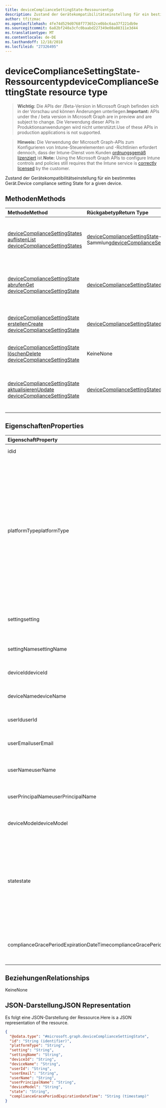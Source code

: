 ```yaml
---
title: deviceComplianceSettingState-Ressourcentyp
description: Zustand der Gerätekompatibilitätseinstellung für ein bestimmtes Gerät.
author: tfitzmac
ms.openlocfilehash: 4fe74d529d0768f773652ce0bbc6aa37f221db9e
ms.sourcegitcommit: 6a82bf240a3cfc0baabd227349e08a08311e3d44
ms.translationtype: MT
ms.contentlocale: de-DE
ms.lasthandoff: 12/18/2018
ms.locfileid: "27326495"
---
```

# <a name="devicecompliancesettingstate-resource-type"></a><span data-ttu-id="62992-103">deviceComplianceSettingState-Ressourcentyp</span><span class="sxs-lookup"><span data-stu-id="62992-103">deviceComplianceSettingState resource type</span></span>

> <span data-ttu-id="62992-104">**Wichtig:** Die APIs der /Beta-Version in Microsoft Graph befinden sich in der Vorschau und können Änderungen unterliegen.</span><span class="sxs-lookup"><span data-stu-id="62992-104">**Important:** APIs under the / beta version in Microsoft Graph are in preview and are subject to change.</span></span> <span data-ttu-id="62992-105">Die Verwendung dieser APIs in Produktionsanwendungen wird nicht unterstützt.</span><span class="sxs-lookup"><span data-stu-id="62992-105">Use of these APIs in production applications is not supported.</span></span>

> <span data-ttu-id="62992-106">**Hinweis:** Die Verwendung der Microsoft Graph-APIs zum Konfigurieren von Intune-Steuerelementen und -Richtlinien erfordert dennoch, dass der Intune-Dienst vom Kunden [ordnungsgemäß lizenziert](https://go.microsoft.com/fwlink/?linkid=839381) ist.</span><span class="sxs-lookup"><span data-stu-id="62992-106">**Note:** Using the Microsoft Graph APIs to configure Intune controls and policies still requires that the Intune service is [correctly licensed](https://go.microsoft.com/fwlink/?linkid=839381) by the customer.</span></span>

<span data-ttu-id="62992-107">Zustand der Gerätekompatibilitätseinstellung für ein bestimmtes Gerät.</span><span class="sxs-lookup"><span data-stu-id="62992-107">Device compliance setting State for a given device.</span></span>
## <a name="methods"></a><span data-ttu-id="62992-108">Methoden</span><span class="sxs-lookup"><span data-stu-id="62992-108">Methods</span></span>
|<span data-ttu-id="62992-109">Methode</span><span class="sxs-lookup"><span data-stu-id="62992-109">Method</span></span>|<span data-ttu-id="62992-110">Rückgabetyp</span><span class="sxs-lookup"><span data-stu-id="62992-110">Return Type</span></span>|<span data-ttu-id="62992-111">Beschreibung</span><span class="sxs-lookup"><span data-stu-id="62992-111">Description</span></span>|
|:---|:---|:---|
|[<span data-ttu-id="62992-112">deviceComplianceSettingStates auflisten</span><span class="sxs-lookup"><span data-stu-id="62992-112">List deviceComplianceSettingStates</span></span>](../api/intune-deviceconfig-devicecompliancesettingstate-list.md)|<span data-ttu-id="62992-113">[deviceComplianceSettingState](../resources/intune-deviceconfig-devicecompliancesettingstate.md)-Sammlung</span><span class="sxs-lookup"><span data-stu-id="62992-113">[deviceComplianceSettingState](../resources/intune-deviceconfig-devicecompliancesettingstate.md) collection</span></span>|<span data-ttu-id="62992-114">Auflisten der Eigenschaften und Beziehungen der [deviceComplianceSettingState](../resources/intune-deviceconfig-devicecompliancesettingstate.md)-Objekte.</span><span class="sxs-lookup"><span data-stu-id="62992-114">List properties and relationships of the [deviceComplianceSettingState](../resources/intune-deviceconfig-devicecompliancesettingstate.md) objects.</span></span>|
|[<span data-ttu-id="62992-115">deviceComplianceSettingState abrufen</span><span class="sxs-lookup"><span data-stu-id="62992-115">Get deviceComplianceSettingState</span></span>](../api/intune-deviceconfig-devicecompliancesettingstate-get.md)|[<span data-ttu-id="62992-116">deviceComplianceSettingState</span><span class="sxs-lookup"><span data-stu-id="62992-116">deviceComplianceSettingState</span></span>](../resources/intune-deviceconfig-devicecompliancesettingstate.md)|<span data-ttu-id="62992-117">Lesen von Eigenschaften und Beziehungen des [deviceComplianceSettingState](../resources/intune-deviceconfig-devicecompliancesettingstate.md)-Objekts.</span><span class="sxs-lookup"><span data-stu-id="62992-117">Read properties and relationships of the [deviceComplianceSettingState](../resources/intune-deviceconfig-devicecompliancesettingstate.md) object.</span></span>|
|[<span data-ttu-id="62992-118">deviceComplianceSettingState erstellen</span><span class="sxs-lookup"><span data-stu-id="62992-118">Create deviceComplianceSettingState</span></span>](../api/intune-deviceconfig-devicecompliancesettingstate-create.md)|[<span data-ttu-id="62992-119">deviceComplianceSettingState</span><span class="sxs-lookup"><span data-stu-id="62992-119">deviceComplianceSettingState</span></span>](../resources/intune-deviceconfig-devicecompliancesettingstate.md)|<span data-ttu-id="62992-120">Erstellen eines neuen [deviceComplianceSettingState](../resources/intune-deviceconfig-devicecompliancesettingstate.md)-Objekts.</span><span class="sxs-lookup"><span data-stu-id="62992-120">Create a new [deviceComplianceSettingState](../resources/intune-deviceconfig-devicecompliancesettingstate.md) object.</span></span>|
|[<span data-ttu-id="62992-121">deviceComplianceSettingState löschen</span><span class="sxs-lookup"><span data-stu-id="62992-121">Delete deviceComplianceSettingState</span></span>](../api/intune-deviceconfig-devicecompliancesettingstate-delete.md)|<span data-ttu-id="62992-122">Keine</span><span class="sxs-lookup"><span data-stu-id="62992-122">None</span></span>|<span data-ttu-id="62992-123">Löscht ein [deviceComplianceSettingState](../resources/intune-deviceconfig-devicecompliancesettingstate.md)-Objekt.</span><span class="sxs-lookup"><span data-stu-id="62992-123">Deletes a [deviceComplianceSettingState](../resources/intune-deviceconfig-devicecompliancesettingstate.md).</span></span>|
|[<span data-ttu-id="62992-124">deviceComplianceSettingState aktualisieren</span><span class="sxs-lookup"><span data-stu-id="62992-124">Update deviceComplianceSettingState</span></span>](../api/intune-deviceconfig-devicecompliancesettingstate-update.md)|[<span data-ttu-id="62992-125">deviceComplianceSettingState</span><span class="sxs-lookup"><span data-stu-id="62992-125">deviceComplianceSettingState</span></span>](../resources/intune-deviceconfig-devicecompliancesettingstate.md)|<span data-ttu-id="62992-126">Aktualisieren der Eigenschaften eines [deviceComplianceSettingState](../resources/intune-deviceconfig-devicecompliancesettingstate.md)-Objekts.</span><span class="sxs-lookup"><span data-stu-id="62992-126">Update the properties of a [deviceComplianceSettingState](../resources/intune-deviceconfig-devicecompliancesettingstate.md) object.</span></span>|

## <a name="properties"></a><span data-ttu-id="62992-127">Eigenschaften</span><span class="sxs-lookup"><span data-stu-id="62992-127">Properties</span></span>
|<span data-ttu-id="62992-128">Eigenschaft</span><span class="sxs-lookup"><span data-stu-id="62992-128">Property</span></span>|<span data-ttu-id="62992-129">Typ</span><span class="sxs-lookup"><span data-stu-id="62992-129">Type</span></span>|<span data-ttu-id="62992-130">Beschreibung</span><span class="sxs-lookup"><span data-stu-id="62992-130">Description</span></span>|
|:---|:---|:---|
|<span data-ttu-id="62992-131">id</span><span class="sxs-lookup"><span data-stu-id="62992-131">id</span></span>|<span data-ttu-id="62992-132">String</span><span class="sxs-lookup"><span data-stu-id="62992-132">String</span></span>|<span data-ttu-id="62992-133">Schlüssel der Entität</span><span class="sxs-lookup"><span data-stu-id="62992-133">Key of the entity</span></span>|
|<span data-ttu-id="62992-134">platformType</span><span class="sxs-lookup"><span data-stu-id="62992-134">platformType</span></span>|[<span data-ttu-id="62992-135">deviceType</span><span class="sxs-lookup"><span data-stu-id="62992-135">deviceType</span></span>](../resources/intune-shared-devicetype.md)|<span data-ttu-id="62992-136">Gerätetyp-Plattform.</span><span class="sxs-lookup"><span data-stu-id="62992-136">Device platform type.</span></span> <span data-ttu-id="62992-137">Mögliche Werte sind: `desktop`, `windowsRT`, `winMO6`, `nokia`, `windowsPhone`, `mac`, `winCE`, `winEmbedded`, `iPhone`, `iPad`, `iPod`, `android`, `iSocConsumer`, `unix`, `macMDM`, `holoLens`, `surfaceHub`, `androidForWork`, `androidEnterprise` , `blackberry`, `palm`, `unknown`.</span><span class="sxs-lookup"><span data-stu-id="62992-137">Possible values are: `desktop`, `windowsRT`, `winMO6`, `nokia`, `windowsPhone`, `mac`, `winCE`, `winEmbedded`, `iPhone`, `iPad`, `iPod`, `android`, `iSocConsumer`, `unix`, `macMDM`, `holoLens`, `surfaceHub`, `androidForWork`, `androidEnterprise`, `blackberry`, `palm`, `unknown`.</span></span>|
|<span data-ttu-id="62992-138">setting</span><span class="sxs-lookup"><span data-stu-id="62992-138">setting</span></span>|<span data-ttu-id="62992-139">String</span><span class="sxs-lookup"><span data-stu-id="62992-139">String</span></span>|<span data-ttu-id="62992-140">Klassenname und Eigenschaftenname der Einstellung</span><span class="sxs-lookup"><span data-stu-id="62992-140">The setting class name and property name.</span></span>|
|<span data-ttu-id="62992-141">settingName</span><span class="sxs-lookup"><span data-stu-id="62992-141">settingName</span></span>|<span data-ttu-id="62992-142">String</span><span class="sxs-lookup"><span data-stu-id="62992-142">String</span></span>|<span data-ttu-id="62992-143">Gemeldeter Einstellungsname</span><span class="sxs-lookup"><span data-stu-id="62992-143">The Setting Name that is being reported</span></span>|
|<span data-ttu-id="62992-144">deviceId</span><span class="sxs-lookup"><span data-stu-id="62992-144">deviceId</span></span>|<span data-ttu-id="62992-145">String</span><span class="sxs-lookup"><span data-stu-id="62992-145">String</span></span>|<span data-ttu-id="62992-146">Gemeldete Geräte-ID</span><span class="sxs-lookup"><span data-stu-id="62992-146">The Device Id that is being reported</span></span>|
|<span data-ttu-id="62992-147">deviceName</span><span class="sxs-lookup"><span data-stu-id="62992-147">deviceName</span></span>|<span data-ttu-id="62992-148">String</span><span class="sxs-lookup"><span data-stu-id="62992-148">String</span></span>|<span data-ttu-id="62992-149">Gemeldeter Gerätename</span><span class="sxs-lookup"><span data-stu-id="62992-149">The Device Name that is being reported</span></span>|
|<span data-ttu-id="62992-150">userId</span><span class="sxs-lookup"><span data-stu-id="62992-150">userId</span></span>|<span data-ttu-id="62992-151">String</span><span class="sxs-lookup"><span data-stu-id="62992-151">String</span></span>|<span data-ttu-id="62992-152">Gemeldete Benutzer-ID</span><span class="sxs-lookup"><span data-stu-id="62992-152">The user Id that is being reported</span></span>|
|<span data-ttu-id="62992-153">userEmail</span><span class="sxs-lookup"><span data-stu-id="62992-153">userEmail</span></span>|<span data-ttu-id="62992-154">String</span><span class="sxs-lookup"><span data-stu-id="62992-154">String</span></span>|<span data-ttu-id="62992-155">Gemeldete Benutzer-E-Mail-Adresse</span><span class="sxs-lookup"><span data-stu-id="62992-155">The User email address that is being reported</span></span>|
|<span data-ttu-id="62992-156">userName</span><span class="sxs-lookup"><span data-stu-id="62992-156">userName</span></span>|<span data-ttu-id="62992-157">String</span><span class="sxs-lookup"><span data-stu-id="62992-157">String</span></span>|<span data-ttu-id="62992-158">Gemeldeter Benutzername</span><span class="sxs-lookup"><span data-stu-id="62992-158">The User Name that is being reported</span></span>|
|<span data-ttu-id="62992-159">userPrincipalName</span><span class="sxs-lookup"><span data-stu-id="62992-159">userPrincipalName</span></span>|<span data-ttu-id="62992-160">String</span><span class="sxs-lookup"><span data-stu-id="62992-160">String</span></span>|<span data-ttu-id="62992-161">Gemeldeter Benutzerprinzipalname</span><span class="sxs-lookup"><span data-stu-id="62992-161">The User PrincipalName that is being reported</span></span>|
|<span data-ttu-id="62992-162">deviceModel</span><span class="sxs-lookup"><span data-stu-id="62992-162">deviceModel</span></span>|<span data-ttu-id="62992-163">String</span><span class="sxs-lookup"><span data-stu-id="62992-163">String</span></span>|<span data-ttu-id="62992-164">Gemeldetes Gerätemodell</span><span class="sxs-lookup"><span data-stu-id="62992-164">The device model that is being reported</span></span>|
|<span data-ttu-id="62992-165">state</span><span class="sxs-lookup"><span data-stu-id="62992-165">state</span></span>|[<span data-ttu-id="62992-166">complianceStatus</span><span class="sxs-lookup"><span data-stu-id="62992-166">complianceStatus</span></span>](../resources/intune-shared-compliancestatus.md)|<span data-ttu-id="62992-167">Der Compliance-Zustand der Einstellung.</span><span class="sxs-lookup"><span data-stu-id="62992-167">The compliance state of the setting.</span></span> <span data-ttu-id="62992-168">Mögliche Werte sind: `unknown`, `notApplicable`, `compliant`, `remediated`, `nonCompliant`, `error`, `conflict` und `notAssigned`.</span><span class="sxs-lookup"><span data-stu-id="62992-168">Possible values are: `unknown`, `notApplicable`, `compliant`, `remediated`, `nonCompliant`, `error`, `conflict`, `notAssigned`.</span></span>|
|<span data-ttu-id="62992-169">complianceGracePeriodExpirationDateTime</span><span class="sxs-lookup"><span data-stu-id="62992-169">complianceGracePeriodExpirationDateTime</span></span>|<span data-ttu-id="62992-170">DateTimeOffset</span><span class="sxs-lookup"><span data-stu-id="62992-170">DateTimeOffset</span></span>|<span data-ttu-id="62992-171">Datum und Uhrzeit des Ablaufs der Karenzzeit für die Gerätekonformität</span><span class="sxs-lookup"><span data-stu-id="62992-171">The DateTime when device compliance grace period expires</span></span>|

## <a name="relationships"></a><span data-ttu-id="62992-172">Beziehungen</span><span class="sxs-lookup"><span data-stu-id="62992-172">Relationships</span></span>
<span data-ttu-id="62992-173">Keine</span><span class="sxs-lookup"><span data-stu-id="62992-173">None</span></span>
## <a name="json-representation"></a><span data-ttu-id="62992-174">JSON-Darstellung</span><span class="sxs-lookup"><span data-stu-id="62992-174">JSON Representation</span></span>
<span data-ttu-id="62992-175">Es folgt eine JSON-Darstellung der Ressource.</span><span class="sxs-lookup"><span data-stu-id="62992-175">Here is a JSON representation of the resource.</span></span>
<!-- {
  "blockType": "resource",
  "keyProperty": "id",
  "@odata.type": "microsoft.graph.deviceComplianceSettingState"
}
-->
``` json
{
  "@odata.type": "#microsoft.graph.deviceComplianceSettingState",
  "id": "String (identifier)",
  "platformType": "String",
  "setting": "String",
  "settingName": "String",
  "deviceId": "String",
  "deviceName": "String",
  "userId": "String",
  "userEmail": "String",
  "userName": "String",
  "userPrincipalName": "String",
  "deviceModel": "String",
  "state": "String",
  "complianceGracePeriodExpirationDateTime": "String (timestamp)"
}
```





